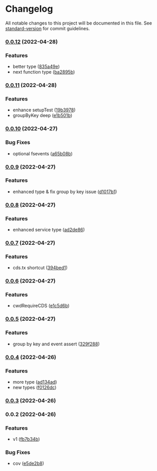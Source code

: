 # Changelog

All notable changes to this project will be documented in this file. See [standard-version](https://github.com/conventional-changelog/standard-version) for commit guidelines.

### [0.0.12](https://github.com/Soontao/cds-internal-tool/compare/v0.0.11...v0.0.12) (2022-04-28)


### Features

* better type ([835a49e](https://github.com/Soontao/cds-internal-tool/commit/835a49e3f1f03dd385788c14a7e7d14e82e34dc3))
* next function type ([ba2895b](https://github.com/Soontao/cds-internal-tool/commit/ba2895b0d0e95c2d1c436dce9b134ae1f1c4a83f))

### [0.0.11](https://github.com/Soontao/cds-internal-tool/compare/v0.0.10...v0.0.11) (2022-04-28)


### Features

* enhance setupTest ([19b3978](https://github.com/Soontao/cds-internal-tool/commit/19b3978728fac99c935fa82a975e274a2e5a907b))
* groupByKey deep ([e1b501b](https://github.com/Soontao/cds-internal-tool/commit/e1b501b34d6d31f9fb755af1b632d05d85ad9a53))

### [0.0.10](https://github.com/Soontao/cds-internal-tool/compare/v0.0.9...v0.0.10) (2022-04-27)


### Bug Fixes

* optional fsevents ([a65b08b](https://github.com/Soontao/cds-internal-tool/commit/a65b08b519ed7869cab8c24640e5752b8d32ce65))

### [0.0.9](https://github.com/Soontao/cds-internal-tool/compare/v0.0.8...v0.0.9) (2022-04-27)


### Features

* enhanced type & fix group by key issue ([d1017b1](https://github.com/Soontao/cds-internal-tool/commit/d1017b13efe43f4df4d3b51fda7c0bf5c893d2fc))

### [0.0.8](https://github.com/Soontao/cds-internal-tool/compare/v0.0.7...v0.0.8) (2022-04-27)


### Features

* enhanced service type ([ad2de86](https://github.com/Soontao/cds-internal-tool/commit/ad2de86d42cd4d60e2f675266c02e2f1463b428f))

### [0.0.7](https://github.com/Soontao/cds-internal-tool/compare/v0.0.6...v0.0.7) (2022-04-27)


### Features

* cds.tx shortcut ([394bed1](https://github.com/Soontao/cds-internal-tool/commit/394bed157d732a37cde2a483aa24035431de3a37))

### [0.0.6](https://github.com/Soontao/cds-internal-tool/compare/v0.0.5...v0.0.6) (2022-04-27)


### Features

* cwdRequireCDS ([e1c5d6b](https://github.com/Soontao/cds-internal-tool/commit/e1c5d6b3d48bd6824fd3249e92690609ca563c4b))

### [0.0.5](https://github.com/Soontao/cds-internal-tool/compare/v0.0.4...v0.0.5) (2022-04-27)


### Features

* group by key and event assert ([329f288](https://github.com/Soontao/cds-internal-tool/commit/329f288f7c875dcd3cae210885991da486bf8f65))

### [0.0.4](https://github.com/Soontao/cds-internal-tool/compare/v0.0.3...v0.0.4) (2022-04-26)


### Features

* more type ([ad134ad](https://github.com/Soontao/cds-internal-tool/commit/ad134ada0ef4b69e35dd836effbd66b371b1f8bc))
* new types ([f0126dc](https://github.com/Soontao/cds-internal-tool/commit/f0126dc2f18c7f60799ea6822acaf5f48bc4eaa5))

### [0.0.3](https://github.com/Soontao/cds-internal-tool/compare/v0.0.2...v0.0.3) (2022-04-26)

### 0.0.2 (2022-04-26)


### Features

* v1 ([fb7b34b](https://github.com/Soontao/cds-internal-tool/commit/fb7b34b1763bad88c0e3115be6d173604c7b5c06))


### Bug Fixes

* cov ([e5de2b8](https://github.com/Soontao/cds-internal-tool/commit/e5de2b8d978a4d1021cccf2a26f6221cbd636be9))
